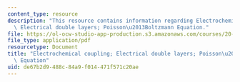 ```yaml
---
content_type: resource
description: "This resource contains information regarding Electrochemical coupling;\
  \ Electrical double layers; Poisson\u2013Boltzmann Equation."
file: https://ol-ocw-studio-app-production.s3.amazonaws.com/courses/20-430j-fields-forces-and-flows-in-biological-systems-fall-2015/de67b2d9488c84a9f014471f571c20ae_MIT20_430JF15_Lecture11.pdf
file_type: application/pdf
resourcetype: Document
title: "Electrochemical coupling; Electrical double layers; Poisson\u2013Boltzmann\
  \ Equation"
uid: de67b2d9-488c-84a9-f014-471f571c20ae
---
```

